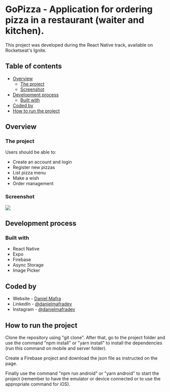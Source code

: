 # GoPizza - Application for ordering pizza in a restaurant (waiter and kitchen).

This project was developed during the React Native track, available on Rocketseat's Ignite.

## Table of contents

- [Overview](#overview)
  - [The project](#the-project)
  - [Screenshot](#screenshot)
- [Development process](#development-process)
  - [Built with](#built-with)
- [Coded by](#coded-by)
- [How to run the project](#how-to-run-the-project)

## Overview

### The project

Users should be able to:

- Create an account and login
- Register new pizzas
- List pizza menu
- Make a wish
- Order management

### Screenshot

![](./screenshot.png)

## Development process

### Built with

- React Native
- Expo
- Firebase
- Async Storage
- Image Picker

## Coded by

- Website - [Daniel Mafra](https://danielmafra.github.io)
- LinkedIn - [@danielmafradev](https://linkedin.com/in/danielmafradev)
- Instagram - [@danielmafradev](https://instagram.com/danielmafradev)

## How to run the project

Clone the repository using "git clone". After that, go to the project folder and use the command "npm install" or "yarn install" to install the dependencies (run this command on mobile and server folder).

Create a Firebase project and download the json file as instructed on the page.

Finally use the command "npm run android" or "yarn android" to start the project (remember to have the emulator or device connected or to use the appropriate command for iOS).
